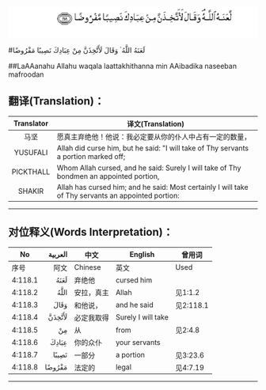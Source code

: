 ![004:118](images/004_118.gif)

#لَعَنَهُ اللَّهُ ۘ وَقَالَ لَأَتَّخِذَنَّ مِنْ عِبَادِكَ نَصِيبًا مَفْرُوضًا 

##LaAAanahu Allahu waqala laattakhithanna min AAibadika naseeban mafroodan 

## 翻译(Translation)：

| Translator | 译文(Translation)                                            |
| :--------: | ------------------------------------------------------------ |
|    马坚    | 愿真主弃绝他！他说：我必定要从你的仆人中占有一定的数量，     |
|  YUSUFALI  | Allah did curse him, but he said: "I will take of Thy servants a portion marked off; |
| PICKTHALL  | Whom Allah cursed, and he said: Surely I will take of Thy bondmen an appointed portion, |
|   SHAKIR   | Allah has cursed him; and he said: Most certainly I will take of Thy servants an appointed portion: |

---

## 对位释义(Words Interpretation)：

| No   | العربية | 中文    | English | 曾用词 |
| ---- | ------: | ------- | ------- | ------ |
| 序号 |    阿文 | Chinese | 英文    | Used   |
| 4:118.1 | لَعَنَهُ   | 弃绝他     | cursed him         |           |
| 4:118.2 | اللَّهُ   | 安拉，真主 | Allah              | 见1:1.2   |
| 4:118.3 | وَقَالَ   | 和他说，   | and he said        | 见2:118.1 |
| 4:118.4 | لَأَتَّخِذَنَّ | 必定我取得 | Surely I will take |           |
| 4:118.5 | مِنْ     | 从         | from               | 见2:4.8   |
| 4:118.6 | عِبَادِكَ  | 你的众仆   | your servants      |           |
| 4:118.7 | نَصِيبًا  | 一部分     | a portion          | 见3:23.6  |
| 4:118.8 | مَفْرُوضًا | 法定的     | legal              | 见4:7.19  |

---
